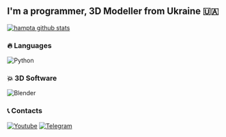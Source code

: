 ## I'm a programmer, 3D Modeller from Ukraine 🇺🇦

[![hampta github stats](https://github-readme-stats.vercel.app/api?username=hampta&theme=nightowl)](https://github.com/hampta)


### 🔥 Languages 
![Python](https://img.shields.io/badge/Python-40304f?style=for-the-badge&logo=python&logoColor=ffde00)


### 💥 3D Software 
![Blender](https://img.shields.io/badge/blender-3.0-3b001c?logo=blender&style=for-the-badge)


### 📞 Contacts
[![Youtube](https://img.shields.io/badge/Youtube-30384f?style=for-the-badge&logo=youtube&logoColor=fb4747)](https://www.youtube.com/channel/UCXV8fJ0VaUrcdC1XV-Sv7qw)
[![Telegram](https://img.shields.io/badge/Telegram-304f46?style=for-the-badge&logo=telegram)](https://t.me/hampta)
